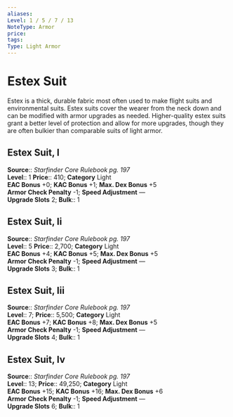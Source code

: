 ```yaml
---
aliases: 
Level: 1 / 5 / 7 / 13
NoteType: Armor
price: 
tags: 
Type: Light Armor
---
```


# Estex Suit

Estex is a thick, durable fabric most often used to make flight suits and environmental suits. Estex suits cover the wearer from the neck down and can be modified with armor upgrades as needed. Higher-quality estex suits grant a better level of protection and allow for more upgrades, though they are often bulkier than comparable suits of light armor.  

## Estex Suit, I

**Source**:: _Starfinder Core Rulebook pg. 197_  
**Level**:: 1
**Price**:: 410; **Category** Light  
**EAC Bonus** +0; **KAC Bonus** +1; **Max. Dex Bonus** +5  
**Armor Check Penalty** -1; **Speed Adjustment** —  
**Upgrade Slots** 2; **Bulk**:: 1

## Estex Suit, Ii

**Source**:: _Starfinder Core Rulebook pg. 197_  
**Level**:: 5
**Price**:: 2,700; **Category** Light  
**EAC Bonus** +4; **KAC Bonus** +5; **Max. Dex Bonus** +5  
**Armor Check Penalty** -1; **Speed Adjustment** —  
**Upgrade Slots** 3; **Bulk**:: 1

## Estex Suit, Iii

**Source**:: _Starfinder Core Rulebook pg. 197_  
**Level**:: 7;
**Price**:: 5,500; **Category** Light  
**EAC Bonus** +7; **KAC Bonus** +8; **Max. Dex Bonus** +5  
**Armor Check Penalty** -1; **Speed Adjustment** —  
**Upgrade Slots** 4; **Bulk**:: 1

## Estex Suit, Iv

**Source**:: _Starfinder Core Rulebook pg. 197_  
**Level**:: 13;
**Price**:: 49,250; **Category** Light  
**EAC Bonus** +15; **KAC Bonus** +16; **Max. Dex Bonus** +6  
**Armor Check Penalty** -1; **Speed Adjustment** —  
**Upgrade Slots** 6; **Bulk**:: 1
